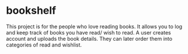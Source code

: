 # bookshelf
This project is for the people who love reading books.
It allows you to log and keep track of books you have read/ wish to read.
A user creates account and uploads the book details.
They can later order them into categories of read and wishlist.
